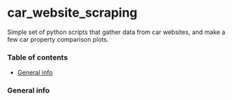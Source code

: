 # car_website_scraping

Simple set of python scripts that gather data from car websites, and make a few car property comparison plots.

### Table of contents
* [General info](#general-info)

### General info
